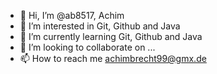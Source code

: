 - 👋 Hi, I’m @ab8517, Achim
- 👀 I’m interested in Git, Github and Java
- 🌱 I’m currently learning Git, Github and Java
- 💞️ I’m looking to collaborate on ...
- 📫 How to reach me achimbrecht99@gmx.de

<!---
ab8517/ab8517 is a ✨ special ✨ repository because its `README.md` (this file) appears on your GitHub profile.
You can click the Preview link to take a look at your changes.
--->
